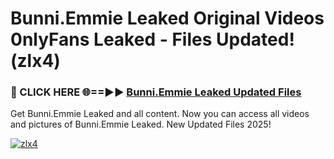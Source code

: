 # Bunni.Emmie Leaked Original Videos 0nlyFans Leaked - Files Updated! (zlx4)

<h3>🔴 CLICK HERE 🌐==►► <a href="https://tinyurl.com/2m67pmp6" rel="nofollow">Bunni.Emmie Leaked Updated Files</a></h3>

Get Bunni.Emmie Leaked and all content. Now you can access all videos and pictures of Bunni.Emmie Leaked. New Updated Files 2025!

[![zlx4](https://i.imgur.com/H4QAA4z.gif)](https://tinyurl.com/2m67pmp6)